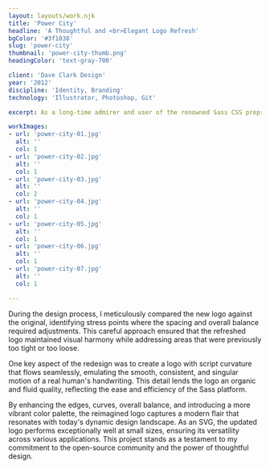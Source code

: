 ```yaml
---
layout: layouts/work.njk
title: 'Power City'
headline: 'A Thoughtful and <br>Elegant Logo Refresh'
bgColor: '#3f1038'
slug: 'power-city'
thumbnail: 'power-city-thumb.png'
headingColor: 'text-gray-700'

client: 'Dave Clark Design'
year: '2012'
discipline: 'Identity, Branding'
technology: 'Illustrator, Photoshop, Git'

excerpt: As a long-time admirer and user of the renowned Sass CSS preprocessor, which has empowered me to create my own CSS framework, Uniform CSS, I sought to contribute my design expertise to the open-source community by carefully revitalizing the iconic logo. I embraced the essence of the original design while introducing subtle yet impactful refinements.

workImages:
- url: 'power-city-01.jpg'
  alt: ''
  col: 1
- url: 'power-city-02.jpg'
  alt: ''
  col: 1
- url: 'power-city-03.jpg'
  alt: ''
  col: 2
- url: 'power-city-04.jpg'
  alt: ''
  col: 1
- url: 'power-city-05.jpg'
  alt: ''
  col: 1
- url: 'power-city-06.jpg'
  alt: ''
  col: 1
- url: 'power-city-07.jpg'
  alt: ''
  col: 1

---
```


During the design process, I meticulously compared the new logo against the original, identifying stress points where the spacing and overall balance required adjustments. This careful approach ensured that the refreshed logo maintained visual harmony while addressing areas that were previously too tight or too loose.

One key aspect of the redesign was to create a logo with script curvature that flows seamlessly, emulating the smooth, consistent, and singular motion of a real human's handwriting. This detail lends the logo an organic and fluid quality, reflecting the ease and efficiency of the Sass platform.

By enhancing the edges, curves, overall balance, and introducing a more vibrant color palette, the reimagined logo captures a modern flair that resonates with today's dynamic design landscape. As an SVG, the updated logo performs exceptionally well at small sizes, ensuring its versatility across various applications. This project stands as a testament to my commitment to the open-source community and the power of thoughtful design.